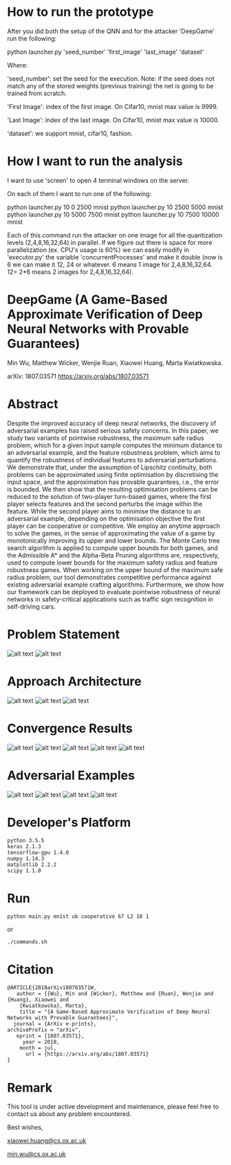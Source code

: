 # How to run the prototype
After you did both the setup of the QNN and for the attacker 'DeepGame' run the following:

python launcher.py 'seed_number' 'first_image' 'last_image' 'dataset'

Where:

'seed_number': set the seed for the execution. Note: if the seed does not match any of
the stored weights (previous training) the net is going to be trained from scratch.

'First Image': index of the first image. On Cifar10, mnist max value is 9999.

'Last Image': index of the last image. On Cifar10, mnist max value is 10000.

'dataset': we support mnist, cifar10, fashion.

# How I want to run the analysis

I want to use 'screen' to open 4 terminal windows on the server.

On each of them I want to run one of the following:

python launcher.py 10 0 2500 mnist
python launcher.py 10 2500 5000 mnist
python launcher.py 10 5000 7500 mnist
python launcher.py 10 7500 10000 mnist

Each of this command run the attacker on one image for all 
the quantization levels (2,4,8,16,32,64) in parallel. 
If we figure out there is space for more parallelization (ex. CPU's usage is 60%) 
we can easily modify in 'executor.py' the variable 'concurrentProcesses'
and make it double (now is 6 we can make it 12, 24 or whatever. 
6 means 1 image for 2,4,8,16,32,64. 12= 2*6 means 2 images for 2,4,8,16,32,64).

# DeepGame (A Game-Based Approximate Verification of Deep Neural Networks with Provable Guarantees)

Min Wu, Matthew Wicker, Wenjie Ruan, Xiaowei Huang, Marta Kwiatkowska.

arXiv: 1807.03571
https://arxiv.org/abs/1807.03571

# Abstract
Despite the improved accuracy of deep neural networks, the discovery of adversarial examples has raised serious safety concerns. In this paper, we study two variants of pointwise robustness, the maximum safe radius problem, which for a given input sample computes the minimum distance to an adversarial example, and the feature robustness problem, which aims to quantify the robustness of individual features to adversarial perturbations. We demonstrate that, under the assumption of Lipschitz continuity, both problems can be approximated using finite optimisation by discretising the input space, and the approximation has provable guarantees, i.e., the error is bounded. We then show that the resulting optimisation problems can be reduced to the solution of two-player turn-based games, where the first player selects features and the second perturbs the image within the feature. While the second player aims to minimise the distance to an adversarial example, depending on the optimisation objective the first player can be cooperative or competitive. We employ an anytime approach to solve the games, in the sense of approximating the value of a game by monotonically improving its upper and lower bounds. The Monte Carlo tree search algorithm is applied to compute upper bounds for both games, and the Admissible A* and the Alpha-Beta Pruning algorithms are, respectively, used to compute lower bounds for the maximum safety radius and feature robustness games. When working on the upper bound of the maximum safe radius problem, our tool demonstrates competitive performance against existing adversarial example crafting algorithms. Furthermore, we show how our framework can be deployed to evaluate pointwise robustness of neural networks in safety-critical applications such as traffic sign recognition in self-driving cars.

# Problem Statement
![alt text](figures/MSR.png)
![alt text](figures/FR.png)

# Approach Architecture
![alt text](figures/Architecture.png)
![alt text](figures/Lipschitz.png)
![alt text](figures/Game.png)

# Convergence Results
![alt text](figures/Cooperative_MNIST.png)
![alt text](figures/Cooperative_GTSRB.png)
![alt text](figures/Feature.png)
![alt text](figures/Competitive_CIFAR10.png)
![alt text](figures/Competitive_GTSRB.png)

# Adversarial Examples
![alt text](figures/Adversary.png)
![alt text](figures/Adv_MNIST.png)
![alt text](figures/Adv_CIFAR10.png)
![alt text](figures/Adv_GTSRB.png)

# Developer's Platform
```
python 3.5.5
keras 2.1.3
tensorflow-gpu 1.4.0
numpy 1.14.3
matplotlib 2.2.2
scipy 1.1.0
```

# Run
```
python main.py mnist ub cooperative 67 L2 10 1
```
or
```
./commands.sh
```

# Citation
```
@ARTICLE{2018arXiv180703571W,
   author = {{Wu}, Min and {Wicker}, Matthew and {Ruan}, Wenjie and {Huang}, Xiaowei and 
	{Kwiatkowska}, Marta},
    title = "{A Game-Based Approximate Verification of Deep Neural Networks with Provable Guarantees}",
  journal = {ArXiv e-prints},
archivePrefix = "arXiv",
   eprint = {1807.03571},
     year = 2018,
    month = jul,
      url = {https://arxiv.org/abs/1807.03571}
}

```

# Remark
This tool is under active development and maintenance, please feel free to contact us about any problem encountered.

Best wishes,

xiaowei.huang@cs.ox.ac.uk

min.wu@cs.ox.ac.uk
